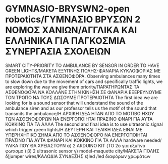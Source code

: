 # GYMNASIO-BRYSWN2-open robotics/ΓΥΜΝΑΣΙΟ ΒΡΥΣΩΝ 2 ΝΟΜΟΣ ΧΑΝΙΩΝ/ΑΓΓΛΙΚΑ ΚΑΙ ΕΛΛΗΝΙΚΑ ΓΙΑ ΠΑΓΚΟΣΜΙΑ ΣΥΝΕΡΓΑΣΙΑ ΣΧΟΛΕΙΩΝ
SMART CITY-PRIORITY TO AMBULANCE BY SENSOR IN ORDER TO HAVE GREEN LIGHTS/ΜΑΚΕΤΑ ΕΞΥΠΝΗΣ ΠΟΛΗΣ-ΦΑΝΑΡΙΑ ΚΥΚΛΟΦΟΡΙΑΣ ΜΕ ΠΡΟΤΕΡΑΙΟΤΗΤΑ ΣΤΑ ΑΣΘΕΝΟΦΟΡΑ.
Observing ambulances many times to slow down due to the movement of cars and specifically traffic lights, we are exploring the way we give them priority/ΠΑΡΑΤΗΡΩΝΤΑΣ ΤΑ ΑΣΘΕΝΟΦΟΡΑ ΝΑ ΚΟΛΛΑΝΕ ΣΤΗΝ ΚΙΝΗΣΗ ΣΕ ΦΑΝΑΡΙΑ ΕΞΕΡΕΥΝΟΥΜΕ ΤΟΝ ΤΡΟΠΟ ΝΑ ΤΟΥΣ ΔΩΣΟΥΜΕ ΠΡΟΤΕΡΑΙΟΤΗΤΑ
The first idea we are looking for is a sound sensor that will understand the sound of the ambulance siren and as our professor tells us the motif of the sound that transmits the ambulance/Η ΑΡΧΙΚΗ ΙΔΕΑ ΗΤΑΝ ΑΠΟ ΤΟ ΜΟΤΙΒΟ ΗΧΟΥ ΤΩΝ ΑΣΘΕΝΟΦΟΡΩΝ ΝΑ ΕΝΕΡΓΟΠΟΙΗΤΑΙ ΠΡΑΣΙΝΟ ΦΝΑΡΙ ΓΙΑ ΑΥΤΑ ΚΟΚΚΙΝΟ ΓΙΑ ΤΑ ΑΛΛΑ
The second and final idea is to use ultrasonic signal which trigger green lights/Η ΔΕΥΤΕΡΗ ΚΑΙ ΤΕΛΙΚΗ ΙΔΕΑ ΕΙΝΑΙ ΜΕ ΥΠΕΡΗΧΗΤΙΚΟ ΣΗΜΑ ΑΠΟ ΤΟ ΑΣΘΕΝΟΦΟΡΟ ΝΑ ΕΝΕΡΓΟΠΟΙΗΤΑΙ ΠΡΑΣΙΝΟ ΓΙΑ ΑΥΤΑ ΦΑΝΑΡΙ ΚΑΙ ΚΟΚΚΙΝΟ ΓΙΑ ΤΑ ΑΛΛΑ
hardware needed/ΥΛΙΚΑ ΠΟΥ ΘΑ ΧΡΕΙΑΣΤΟΥΝ
α) 2 ARDUINO KIT (ΤΟ 2ο για εξυπνο φωτισμο )
β) 2 ultrasonic sensor
γ) model-maquette city/ΜΑΚΕΤΑ ΠΟΛΗΣ
δ)jumper wires/ΚΑΛΩΔΙΑ ΣΥΝΔΕΣΗΣ
ε)led /led διαφόρων χρωμάτων
